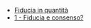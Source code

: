 <!-- docs/_sidebar.md -->

* [Fiducia in quantità](/)
* [1 - Fiducia e consenso?](1_Fiducia_consenso.md)
